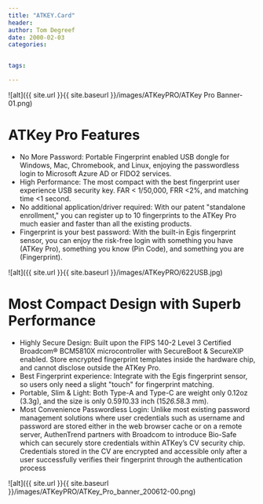 ```yaml
---
title: "ATKEY.Card"
header:
author: Tom Degreef
date: 2000-02-03
categories:


tags:

---
```

![alt]({{ site.url }}{{ site.baseurl }}/images/ATKeyPRO/ATKey Pro Banner-01.png)

# ATKey Pro Features #
- No More Password: Portable Fingerprint enabled USB dongle for Windows, Mac, Chromebook, and Linux, enjoying the passwordless login to Microsoft Azure AD or FIDO2 services. 
- High Performance: The most compact with the best fingerprint user experience USB security key. FAR < 1/50,000, FRR <2%, and matching time <1 second. 
- No additional application/driver required: With our patent "standalone enrollment," you can register up to 10 fingerprints to the ATKey Pro much easier and faster than all the existing products. 
- Fingerprint is your best password: With the built-in Egis fingerprint sensor, you can enjoy the risk-free login with something you have (ATKey Pro), something you know (Pin Code), and something you are (Fingerprint).

![alt]({{ site.url }}{{ site.baseurl }}/images/ATKeyPRO/622USB.jpg)

# Most Compact Design with Superb Performance #
- Highly Secure Design: Built upon the FIPS 140-2 Level 3 Certified Broadcom® BCM5810X microcontroller with SecureBoot & SecureXIP enabled. Store encrypted fingerprint templates inside the hardware chip, and cannot disclose outside the ATKey Pro. 
- Best Fingerprint experience: Integrate with the Egis fingerprint sensor, so users only need a slight "touch" for fingerprint matching. 
- Portable, Slim & Light: Both Type-A and Type-C are weight only 0.12oz (3.3g), and the size is only 0.59*1*0.33 inch (15*26.5*8.3 mm). 
- Most Convenience Passwordless Login: Unlike most existing password management solutions where user credentials such as username and password are stored either in the web browser cache or on a remote server, AuthenTrend partners with Broadcom to introduce Bio-Safe which can securely store credentials within ATKey’s CV security chip. Credentials stored in the CV are encrypted and accessible only after a user successfully verifies their fingerprint through the authentication process

![alt]({{ site.url }}{{ site.baseurl }}/images/ATKeyPRO/ATKey_Pro_banner_200612-00.png)
